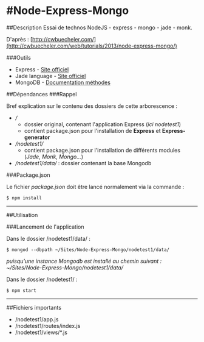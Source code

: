 #Node-Express-Mongo
==================

##Description
Essai de technos NodeJS - express - mongo - jade - monk.

D'après : [http://cwbuecheler.com/](http://cwbuecheler.com/web/tutorials/2013/node-express-mongo/)

###Outils
- Express - [Site officiel](http://expressjs.com/)
- Jade language - [Site officiel](http://jade-lang.com/)
- MongoDB - [Documentation méthodes](http://docs.mongodb.org/manual/reference/) 


##Dépendances
###Rappel

Bref explication sur le contenu des dossiers de cette arborescence :

- */*
	- dossier original, contenant l'application Express (*ici nodetest1*)
	- contient package.json pour l'installation de **Express** et **Express-generator**
- */nodetest1/*
	- contient package.json pour l'installation de différents modules (*Jade, Monk, Mongo...*)
- */nodetest1/data/* : dossier contenant la base Mongodb

###Package.json

Le fichier *package.json* doit être lancé normalement via la commande :

	$ npm install

---

##Utilisation

###Lancement de l'application

Dans le dossier /nodetest1/data/ :

	$ mongod --dbpath ~/Sites/Node-Express-Mongo/nodetest1/data/

*puisqu'une instance Mongodb est installé au chemin suivant : ~/Sites/Node-Express-Mongo/nodetest1/data/*


Dans le dossier /nodetest1/ :

	$ npm start
	
---

##Fichiers importants

- /nodetest1/app.js
- /nodetest1/routes/index.js
- /nodetest1/views/*.js

